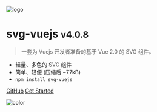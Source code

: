 ![logo](https://cdn.jsdelivr.net/gh/og-liu/image-host/20210113142632.png)
<style>.cover-main>p>img {width: 400px;}</style>

# svg-vuejs <small>v4.0.8</small>

> 一套为 Vuejs 开发者准备的基于 Vue 2.0 的 SVG 组件。

- 轻量、多色的 SVG 组件
- 简单、轻便 (压缩后 ~77kB)
- `npm install svg-vuejs`

[GitHub](https://github.com/og-liu/svg-vuejs)
[Get Started](/dosc.md)

![color](#FFF)
